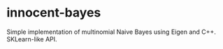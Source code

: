 # innocent-bayes
Simple implementation of multinomial Naive Bayes using Eigen and C++. SKLearn-like API.
